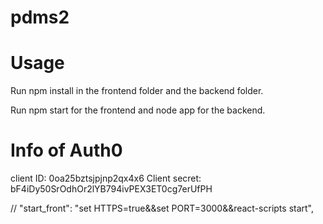 # pdms2

# Usage
Run npm install in the frontend folder and the backend folder.

Run npm start for the frontend and node app for the backend.

# Info of Auth0
client ID: 0oa25bztsjpjnp2qx4x6
Client secret: bF4iDy50SrOdhOr2lYB794ivPEX3ET0cg7erUfPH

// "start_front": "set HTTPS=true&&set PORT=3000&&react-scripts start",